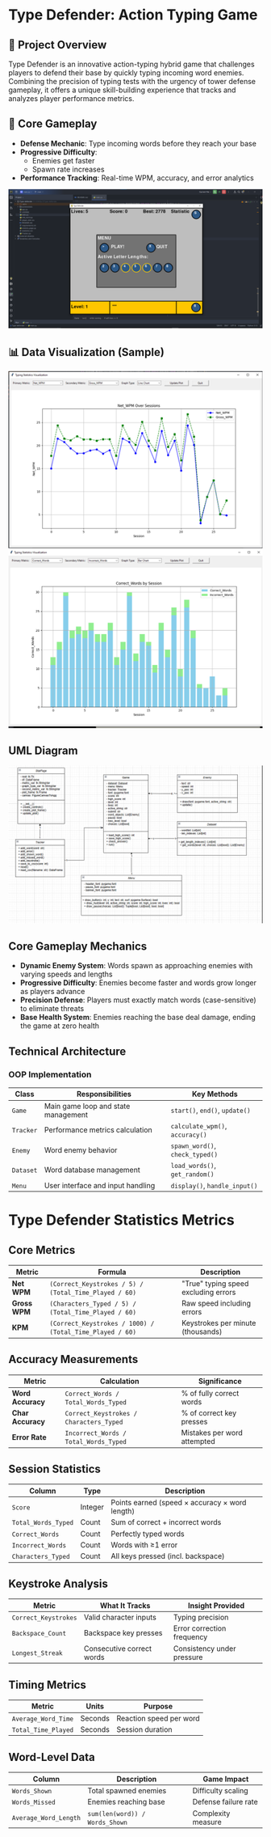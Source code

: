 # Type Defender: Action Typing Game

## 🚀 Project Overview
Type Defender is an innovative action-typing hybrid game that challenges players to defend their base by quickly typing incoming word enemies. Combining the precision of typing tests with the urgency of tower defense gameplay, it offers a unique skill-building experience that tracks and analyzes player performance metrics.

## 🎯 Core Gameplay
- **Defense Mechanic**: Type incoming words before they reach your base
- **Progressive Difficulty**:
  - Enemies get faster
  - Spawn rate increases
- **Performance Tracking**: Real-time WPM, accuracy, and error analytics


![Screenshot 2025-05-11 162957.png](screenshots%2Fgameplay%2FScreenshot%202025-05-11%20162957.png)
## 📊 Data Visualization (Sample)

![Screenshot 2025-05-11 164012.png](screenshots%2Fvisualization%2FScreenshot%202025-05-11%20164012.png)
![Screenshot 2025-05-11 164147.png](screenshots%2Fvisualization%2FScreenshot%202025-05-11%20164147.png)
## UML Diagram
![img.png](img.png)

## Core Gameplay Mechanics
- **Dynamic Enemy System**: Words spawn as approaching enemies with varying speeds and lengths
- **Progressive Difficulty**: Enemies become faster and words grow longer as players advance
- **Precision Defense**: Players must exactly match words (case-sensitive) to eliminate threats
- **Base Health System**: Enemies reaching the base deal damage, ending the game at zero health

## Technical Architecture
### OOP Implementation
| Class        | Responsibilities                          | Key Methods                      |
|--------------|------------------------------------------|----------------------------------|
| `Game`       | Main game loop and state management      | `start()`, `end()`, `update()`   |
| `Tracker`    | Performance metrics calculation          | `calculate_wpm()`, `accuracy()`  |
| `Enemy`      | Word enemy behavior                      | `spawn_word()`, `check_typed()`  |
| `Dataset`    | Word database management                 | `load_words()`, `get_random()`   |
| `Menu`       | User interface and input handling        | `display()`, `handle_input()`    |

# Type Defender Statistics Metrics

## Core  Metrics

| Metric | Formula | Description |
|--------|---------|-------------|
| **Net WPM** | `(Correct_Keystrokes / 5) / (Total_Time_Played / 60)` | "True" typing speed excluding errors |
| **Gross WPM** | `(Characters_Typed / 5) / (Total_Time_Played / 60)` | Raw speed including errors |
| **KPM** | `(Correct_Keystrokes / 1000) / (Total_Time_Played / 60)` | Keystrokes per minute (thousands) |

## Accuracy Measurements

| Metric | Calculation | Significance |
|--------|-------------|--------------|
| **Word Accuracy** | `Correct_Words / Total_Words_Typed` | % of fully correct words |
| **Char Accuracy** | `Correct_Keystrokes / Characters_Typed` | % of correct key presses |
| **Error Rate** | `Incorrect_Words / Total_Words_Typed` | Mistakes per word attempted |

## Session Statistics

| Column | Type | Description |
|--------|------|-------------|
| `Score` | Integer | Points earned (speed × accuracy × word length) |
| `Total_Words_Typed` | Count | Sum of correct + incorrect words |
| `Correct_Words` | Count | Perfectly typed words |
| `Incorrect_Words` | Count | Words with ≥1 error |
| `Characters_Typed` | Count | All keys pressed (incl. backspace) |

## Keystroke Analysis

| Metric | What It Tracks | Insight Provided |
|--------|----------------|------------------|
| `Correct_Keystrokes` | Valid character inputs | Typing precision |
| `Backspace_Count` | Backspace key presses | Error correction frequency |
| `Longest_Streak` | Consecutive correct words | Consistency under pressure |

## Timing Metrics

| Metric | Units | Purpose |
|--------|-------|---------|
| `Average_Word_Time` | Seconds | Reaction speed per word |
| `Total_Time_Played` | Seconds | Session duration |

## Word-Level Data

| Column | Description | Game Impact |
|--------|-------------|-------------|
| `Words_Shown` | Total spawned enemies | Difficulty scaling |
| `Words_Missed` | Enemies reaching base | Defense failure rate |
| `Average_Word_Length` | `sum(len(word)) / Words_Shown` | Complexity measure |

